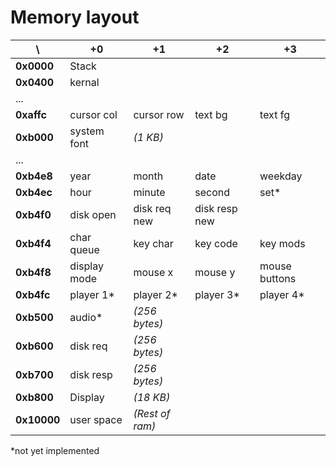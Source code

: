 Memory layout
=============

\           | +0           | +1              | +2            | +3
------------|--------------|-----------------|---------------|--------------
**0x0000**  | Stack        |                 |               |
**0x0400**  | kernal       |                 |               |
...         |              |                 |               |
**0xaffc**  | cursor col   | cursor row      | text bg       | text fg
**0xb000**  | system font  | _(1 KB)_        |               |
...         |              |                 |               |
**0xb4e8**  | year         | month           | date          | weekday
**0xb4ec**  | hour         | minute          | second        | set*
**0xb4f0**  | disk open    | disk req new    | disk resp new |
**0xb4f4**  | char queue   | key char        | key code      | key mods
**0xb4f8**  | display mode | mouse x         | mouse y       | mouse buttons
**0xb4fc**  | player 1*    | player 2*       | player 3*     | player 4*
**0xb500**  | audio*       | _(256 bytes)_   |               |
**0xb600**  | disk req     | _(256 bytes)_   |               |
**0xb700**  | disk resp    | _(256 bytes)_   |               |
**0xb800**  | Display      | _(18 KB)_       |               |
**0x10000** | user space   | _(Rest of ram)_ |               |

*not yet implemented
